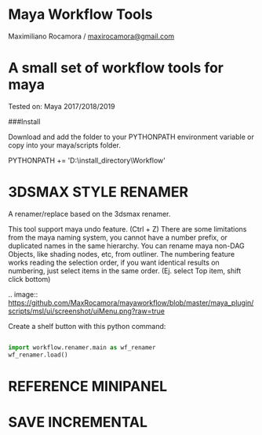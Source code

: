 Maya Workflow Tools
===================

Maximiliano Rocamora / maxirocamora@gmail.com

# A small set of workflow tools for maya

Tested on:
Maya 2017/2018/2019

###Install

Download and add the folder to your PYTHONPATH environment variable or copy into your maya/scripts folder.

PYTHONPATH += 'D:\install_directory\Workflow'

# 3DSMAX STYLE RENAMER
A renamer/replace based on the 3dsmax renamer.

This tool support maya undo feature. (Ctrl + Z)
There are some limitations from the maya naming system, you cannot have a number prefix, or duplicated names in the same hierarchy.
You can rename maya non-DAG Objects, like shading nodes, etc, from outliner.
The numbering feature works reading the selection order, if you want identical results on numbering, just select items in the same order. (Ej. select Top item, shift click bottom)


.. image:: https://github.com/MaxRocamora/mayaworkflow/blob/master/maya_plugin/scripts/msl/ui/screenshot/uiMenu.png?raw=true

Create a shelf button with this python command:

```python

import workflow.renamer.main as wf_renamer
wf_renamer.load()

```

# REFERENCE MINIPANEL

# SAVE INCREMENTAL
